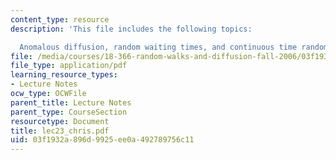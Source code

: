 ```yaml
---
content_type: resource
description: 'This file includes the following topics:

  Anomalous diffusion, random waiting times, and continuous time random walk.'
file: /media/courses/18-366-random-walks-and-diffusion-fall-2006/03f1932a896d9925ee0a492789756c11_lec23_chris.pdf
file_type: application/pdf
learning_resource_types:
- Lecture Notes
ocw_type: OCWFile
parent_title: Lecture Notes
parent_type: CourseSection
resourcetype: Document
title: lec23_chris.pdf
uid: 03f1932a-896d-9925-ee0a-492789756c11
---
```

